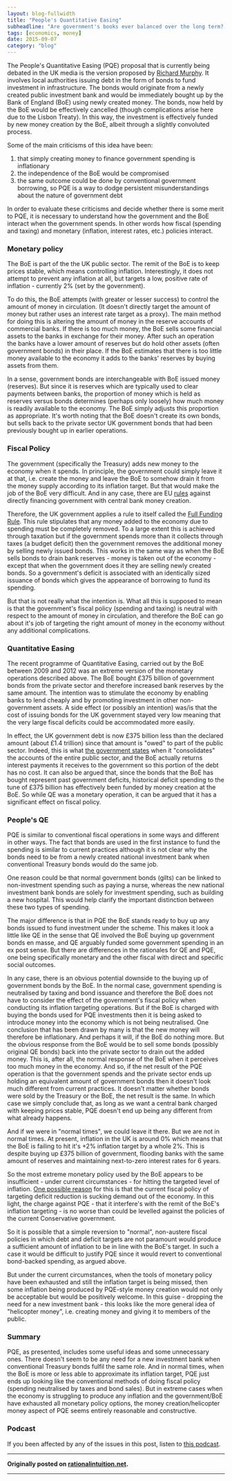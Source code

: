 ```yaml
---
layout: blog-fullwidth
title: "People's Quantitative Easing"
subheadline: "Are government's books ever balanced over the long term? And should they be?"
tags: [economics, money]
date: 2015-09-07
category: "blog"
---
```



The People's Quantitative Easing (PQE) proposal that is currently being debated in the UK media is the version proposed by [Richard Murphy](http://www.taxresearch.org.uk/Blog/2015/03/12/how-green-infrastructure-quantitative-easing-would-work/).  It involves local authorities issuing debt in the form of bonds to fund investment in infrastructure. The bonds would originate from a newly created public investment bank and would be immediately bought up by the Bank of England (BoE) using newly created money. The bonds, now held by the BoE would be effectively cancelled (though complications arise here due to the Lisbon Treaty). In this way, the investment is effectively funded by new money creation by the BoE, albeit through a slightly convoluted process.

Some of the main criticisms of this idea have been:

1.	that simply creating money to finance government spending is inflationary
2.	the independence of the BoE would be compromised
3.	the same outcome could be done by conventional government borrowing, so PQE is a way to dodge persistent misunderstandings about the nature of government debt

In order to evaluate these criticisms and decide whether there is some merit to PQE, it is necessary to understand how the government and the BoE interact when the government spends. In other words how fiscal (spending and taxing) and monetary (inflation, interest rates, etc.) policies interact.

<!--more-->

### Monetary policy

The BoE is part of the the UK public sector. The remit of the BoE is to keep prices stable, which means controlling inflation. Interestingly, it does not attempt to prevent any inflation at all, but targets a low, positive rate of inflation - currently 2% (set by the government).

To do this, the BoE attempts (with greater or lesser success) to control the amount of money in circulation. (It doesn't directly target the amount of money but rather uses an interest rate target as a proxy). The main method for doing this is altering the amount of money in the reserve accounts of commercial banks. If there is too much money, the BoE sells some financial assets to the banks in exchange for their money. After such an operation the banks have a lower amount of reserves but do hold other assets (often government bonds) in their place. If the BoE estimates that there is too little money available to the economy it adds to the banks' reserves by buying assets from them.

In a sense, government bonds are interchangeable with BoE issued money (reserves). But since it is reserves which are typically used to clear payments between banks, the proportion of money which is held as reserves versus bonds determines (perhaps only loosely) how much money is readily available to the economy. The BoE simply adjusts this proportion as appropriate. It's worth noting that the BoE doesn't create its own bonds, but sells back to the private sector UK government bonds that had been previously bought up in earlier operations.

### Fiscal Policy

The government (specifically the Treasury) adds new money to the economy when it spends. In principle, the government could simply leave it at that, i.e. create the money and leave the BoE to somehow drain it from the money supply according to its inflation target. But that would make the job of the BoE very difficult. And in any case, there are EU [rules](http://www.lisbon-treaty.org/wcm/the-lisbon-treaty/treaty-on-the-functioning-of-the-european-union-and-comments/part-3-union-policies-and-internal-actions/title-viii-economic-and-monetary-policy/chapter-1-economic-policy/391-article-123.html) against directly financing government with central bank money creation.

Therefore, the UK government applies a rule to itself called the [Full Funding Rule](https://www.gov.uk/government/uploads/system/uploads/attachment_data/file/293078/debt_and_reserves_management_report_2014-15.pdf). This rule stipulates that any money added to the economy due to spending must be completely removed. To a large extent this is achieved through taxation but if the government spends more than it collects through taxes (a budget deficit) then the government removes the additional money by selling newly issued bonds. This works in the same way as when the BoE sells bonds to drain bank reserves - money is taken out of the economy - except that when the government does it they are selling newly created bonds. So a government's deficit is associated with an identically sized issuance of bonds which gives the appearance of  borrowing to fund its spending.

But that is not really what the intention is. What all this is supposed to mean is that the government's fiscal policy (spending and taxing) is neutral with respect to the amount of money in circulation, and therefore the BoE can go about it's job of targeting the right amount of money in the economy without any additional complications. 

### Quantitative Easing

The recent programme of Quantitative Easing, carried out by the BoE between 2009 and 2012 was an extreme version of the monetary operations described above. The BoE bought £375 billion of government bonds from the private sector and therefore increased bank reserves by the same amount. The intention was to stimulate the economy by enabling banks to lend cheaply and by promoting investment in other non-government assets. A side effect (or possibly an intention) was/is that the cost of issuing bonds for the UK government stayed very low meaning that the very large fiscal deficits could be accommodated more easily. 

In effect, the UK government debt is now £375 billion less than the declared amount (about £1.4 trillion) since that amount is "owed" to part of the public sector. Indeed, this is what [the government states](https://www.gov.uk/government/uploads/system/uploads/attachment_data/file/221560/whole_of_government_accounts_31-03-2011.pdf) when it "consolidates" the accounts of the entire public sector, and the BoE actually returns interest payments it receives to the government so this portion of the debt has no cost. It can also be argued that, since the bonds that the BoE has bought represent past government deficits, historical deficit spending to the tune of £375 billion has effectively been funded by money creation at the BoE. So while QE was a monetary operation, it can be argued that it has a significant effect on fiscal policy.

### People's QE

PQE is similar to conventional fiscal operations in some ways and different in other ways. The fact that bonds are used in the first instance to fund the spending is similar to current practices although it is not clear why the bonds need to be from a newly created national investment bank when conventional Treasury bonds would do the same job.

One reason could be that normal government bonds (gilts) can be linked to non-investment spending such as paying a nurse, whereas the new national investment bank bonds are solely for investment spending, such as building a new hospital. This would help clarify the important distinction between these two types of spending.

The major difference is that in PQE the BoE stands ready to buy up any bonds issued to fund investment under the scheme. This makes it look a little like QE in the sense that QE involved the BoE buying up government bonds en masse, and QE arguably funded some government spending in an ex post sense. But there are differences in the rationales for QE and PQE, one being specifically monetary and the other fiscal with direct and specific social outcomes.

In any case, there is an obvious potential downside to the buying up of government bonds by the BoE. In the normal case, government spending is neutralised by taxing and bond issuance and therefore the BoE does not have to consider the effect of the government's fiscal policy when conducting its inflation targeting operations. But if the BoE is charged with buying the bonds used for PQE investments then it is being asked to introduce money into the economy which is not being neutralised. One conclusion that has been drawn by many is that the new money will therefore be inflationary. And perhaps it will, if the BoE do nothing more. But the obvious response from the BoE would be to sell some bonds (possibly original QE bonds) back into the private sector to drain out the added money. This is, after all, the normal response of the BoE when it perceives too much money in the economy. And so, if the net result of the PQE operation is that the government spends and the private sector ends up holding an equivalent amount of government bonds then it doesn't look much different from current practices. It doesn't matter whether bonds were sold by the Treasury or the BoE, the net result is the same. In which case we simply conclude that, as long as we want a central bank charged with keeping prices stable, PQE doesn't end up being any different from what already happens. 

And if we were in "normal times", we could leave it there. But we are not in normal times. At present, inflation in the UK is around 0% which means that the BoE is failing to hit it's +2% inflation target by a whole 2%. This is despite buying up £375 billion of government, flooding banks with the same amount of reserves and maintaining next-to-zero interest rates for 6 years. 

So the most extreme monetary policy used by the BoE appears to be insufficient - under current circumstances - for hitting the targeted level of inflation. [One possible reason](http://www.coppolacomment.com/2015/09/the-real-purpose-of-central-banks.html) for this is that the current fiscal policy of targeting deficit reduction is sucking demand out of the economy. In this light, the charge against PQE - that it interfere's with the remit of the BoE's inflation targeting - is no worse than could be levelled against the policies of the current Conservative government.

So it is possible that a simple reversion to "normal", non-austere fiscal policies in which debt and deficit targets are not paramount would produce a sufficient amount of inflation to be in line with the BoE's target. In such a case it would be difficult to justify PQE since it would revert to conventional bond-backed spending, as argued above.

But under the current circumstances, when the tools of monetary policy have been exhausted and still the inflation target is being missed, then some inflation being produced by PQE-style money creation would not only be acceptable but would be positively welcome. In this guise - dropping the need for a new investment bank - this looks like the more general idea of "helicopter money", i.e. creating money and giving it to members of the public.

### Summary

PQE, as presented, includes some useful ideas and some unnecessary ones. There doesn't seem to be any need for a new investment bank when conventional Treasury bonds fulfil the same role. And in normal times, when the BoE is more or less able to approximate its inflation target, PQE just ends up looking like the conventional methods of doing fiscal policy  (spending neutralised by taxes and bond sales). But in extreme cases when the economy is struggling to produce any inflation and the government/BoE have exhausted all monetary policy options, the money creation/helicopter money aspect of PQE seems entirely reasonable and constructive.

### Podcast

If you been affected by any of the issues in this post, listen to [this podcast](http://www.rationalintuition.net/2015/09/episode-3-qe-or-not-to-qe.html).

_ _ _


**Originally posted on [rationalintuition.net](http://www.rationalintuition.net/2015/09/peoples-quantitative-easing-pqe.html).**

_ _ _
